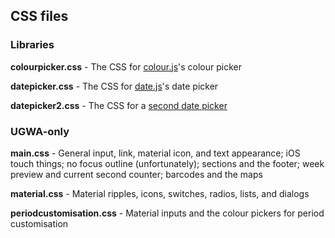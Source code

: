 ## CSS files

### Libraries
**colourpicker.css** - The CSS for [colour.js](https://github.com/Orbiit/gunn-web-app/wiki/colour.js)'s colour picker

**datepicker.css** - The CSS for [date.js](https://github.com/Orbiit/gunn-web-app/wiki/date.js)'s date picker

**datepicker2.css** - The CSS for a [second date picker](../designs/dateselector.html)

### UGWA-only
**main.css** - General input, link, material icon, and text appearance; iOS touch things; no focus outline (unfortunately); sections and the footer; week preview and current second counter; barcodes and the maps

**material.css** - Material ripples, icons, switches, radios, lists, and dialogs

**periodcustomisation.css** - Material inputs and the colour pickers for period customisation
